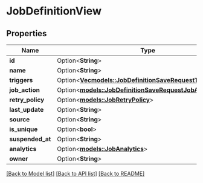 # JobDefinitionView

## Properties

Name | Type | Description | Notes
------------ | ------------- | ------------- | -------------
**id** | Option<**String**> |  | [optional]
**name** | Option<**String**> |  | [optional]
**triggers** | Option<[**Vec<models::JobDefinitionSaveRequestTriggersInner>**](JobDefinitionSaveRequest_triggers_inner.md)> |  | [optional]
**job_action** | Option<[**models::JobDefinitionSaveRequestJobAction**](JobDefinitionSaveRequest_jobAction.md)> |  | [optional]
**retry_policy** | Option<[**models::JobRetryPolicy**](JobRetryPolicy.md)> |  | [optional]
**last_update** | Option<**String**> |  | [optional]
**source** | Option<**String**> |  | [optional]
**is_unique** | Option<**bool**> |  | [optional]
**suspended_at** | Option<**String**> |  | [optional]
**analytics** | Option<[**models::JobAnalytics**](JobAnalytics.md)> |  | [optional]
**owner** | Option<**String**> |  | [optional]

[[Back to Model list]](../README.md#documentation-for-models) [[Back to API list]](../README.md#documentation-for-api-endpoints) [[Back to README]](../README.md)



